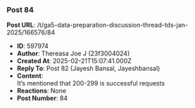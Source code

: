 ### Post 84
**Post URL**: /t/ga5-data-preparation-discussion-thread-tds-jan-2025/166576/84
- **ID**: 597974
- **Author**: Thereasa Joe J (23f3004024)
- **Created At**: 2025-02-21T15:07:41.000Z
- **Reply To**: Post 82 (Jayesh Bansal, Jayeshbansal)
- **Content**:  
  It’s mentioned that 200-299 is successful requests
- **Reactions**: None
- **Post Number**: 84

